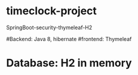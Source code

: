 # timeclock-project
SpringBoot-security-thymeleaf-H2

#Backend: Java 8, hibernate
#frontend: Thymeleaf
# Database: H2 in memory
